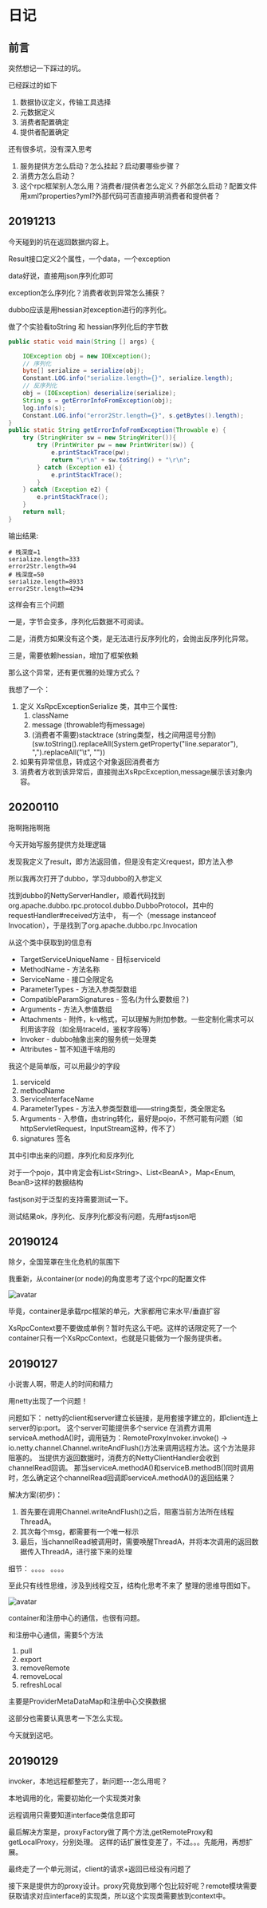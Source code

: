 # 日记

## 前言

突然想记一下踩过的坑。

已经踩过的如下

1. 数据协议定义，传输工具选择
2. 元数据定义
3. 消费者配置确定
4. 提供者配置确定

还有很多坑，没有深入思考

1. 服务提供方怎么启动？怎么挂起？启动要哪些步骤？
2. 消费方怎么启动？
3. 这个rpc框架别人怎么用？消费者/提供者怎么定义？外部怎么启动？配置文件用xml?properties?yml?外部代码可否直接声明消费者和提供者？

## 20191213

今天碰到的坑在返回数据内容上。

Result接口定义2个属性，一个data，一个exception

data好说，直接用json序列化即可

exception怎么序列化？消费者收到异常怎么捕获？

dubbo应该是用hessian对exception进行的序列化。

做了个实验看toString 和 hessian序列化后的字节数
```java
public static void main(String [] args) {

    IOException obj = new IOException();
    // 序列化
    byte[] serialize = serialize(obj);
    Constant.LOG.info("serialize.length={}", serialize.length);
    // 反序列化
    obj = (IOException) deserialize(serialize);
    String s = getErrorInfoFromException(obj);
    log.info(s);
    Constant.LOG.info("error2Str.length={}", s.getBytes().length);
}
public static String getErrorInfoFromException(Throwable e) {
    try (StringWriter sw = new StringWriter()){
        try (PrintWriter pw = new PrintWriter(sw)) {
            e.printStackTrace(pw);
            return "\r\n" + sw.toString() + "\r\n";
        } catch (Exception e1) {
            e.printStackTrace();
        }
    } catch (Exception e2) {
        e.printStackTrace();
    }
    return null;
}
```

输出结果:

```
# 栈深度=1
serialize.length=333
error2Str.length=94
# 栈深度=50
serialize.length=8933
error2Str.length=4294
```

这样会有三个问题

一是，字节会变多，序列化后数据不可阅读。

二是，消费方如果没有这个类，是无法进行反序列化的，会抛出反序列化异常。

三是，需要依赖hessian，增加了框架依赖

那么这个异常，还有更优雅的处理方式么？

我想了一个：
1. 定义 XsRpcExceptionSerialize 类，其中三个属性:
    1. className
    2. message (throwable均有message)
    3. (消费者不需要)stacktrace (string类型，栈之间用逗号分割)(sw.toString().replaceAll(System.getProperty("line.separator"), ",").replaceAll("\\t", ""))
2. 如果有异常信息，转成这个对象返回消费者方
3. 消费者方收到该异常后，直接抛出XsRpcException,message展示该对象内容。

## 20200110

拖啊拖拖啊拖

今天开始写服务提供方处理逻辑

发现我定义了result，即方法返回值，但是没有定义request，即方法入参

所以我再次打开了dubbo，学习dubbo的入参定义

找到dubbo的NettyServerHandler，顺着代码找到org.apache.dubbo.rpc.protocol.dubbo.DubboProtocol，其中的requestHandler#received方法中，
有一个（message instanceof Invocation），于是找到了org.apache.dubbo.rpc.Invocation

从这个类中获取到的信息有
* TargetServiceUniqueName - 目标serviceId
* MethodName - 方法名称
* ServiceName - 接口全限定名
* ParameterTypes - 方法入参类型数组
* CompatibleParamSignatures - 签名(为什么要数组？)
* Arguments - 方法入参值数组
* Attachments - 附件，k-v格式，可以理解为附加参数。一些定制化需求可以利用该字段（如全局traceId，鉴权字段<token>等）
* Invoker - dubbo抽象出来的服务统一处理类
* Attributes - 暂不知道干啥用的

我这个是简单版，可以用最少的字段

1. serviceId
2. methodName
3. ServiceInterfaceName
4. ParameterTypes - 方法入参类型数组——string类型，类全限定名
5. Arguments - 入参值，由string转化，最好是pojo，不然可能有问题（如httpServletRequest，InputStream这种，传不了）
6. signatures 签名

其中引申出来的问题，序列化和反序列化

对于一个pojo，其中肯定会有List\<String>、List\<BeanA>，Map<Enum, BeanB>这样的数据结构

fastjson对于泛型的支持需要测试一下。

测试结果ok，序列化、反序列化都没有问题，先用fastjson吧

## 20190124

除夕，全国笼罩在生化危机的氛围下

我重新，从container(or node)的角度思考了这个rpc的配置文件

![avatar](https://www.xs-soccer.club/picturebed/C4CA42/fc/62/571fce.png)

毕竟，container是承载rpc框架的单元，大家都用它来水平/垂直扩容

XsRpcContext要不要做成单例？暂时先这么干吧。这样的话限定死了一个container只有一个XsRpcContext，也就是只能做为一个服务提供者。

## 20190127

小说害人啊，带走人的时间和精力

用netty出现了一个问题！

问题如下：
netty的client和server建立长链接，是用套接字建立的，即client连上server的ip:port。
这个server可能提供多个service
在消费方调用serviceA.methodA()时，调用链为：RemoteProxyInvoker.invoke() -> io.netty.channel.Channel.writeAndFlush()方法来调用远程方法。这个方法是非阻塞的。
当提供方返回数据时，消费方的NettyClientHandler会收到channelRead回调。
那当serviceA.methodA()和serviceB.methodB()同时调用时，怎么确定这个channelRead回调即serviceA.methodA()的返回结果？

解决方案(初步)：
1. 首先要在调用Channel.writeAndFlush()之后，阻塞当前方法所在线程ThreadA。
2. 其次每个msg，都需要有一个唯一标示
3. 最后，当channelRead被调用时，需要唤醒ThreadA，并将本次调用的返回数据传入ThreadA，进行接下来的处理

细节：
。。。。
。。。。

至此只有线性思维，涉及到线程交互，结构化思考不来了
整理的思维导图如下。

![avatar](	https://www.xs-soccer.club/picturebed/C4CA42/ec/66/efb52e.png)

container和注册中心的通信，也很有问题。

和注册中心通信，需要5个方法

1. pull
2. export
3. removeRemote
4. removeLocal
5. refreshLocal

主要是ProviderMetaDataMap和注册中心交换数据

这部分也需要认真思考一下怎么实现。

今天就到这吧。

## 20190129

invoker，本地远程都整完了，新问题---怎么用呢？

本地调用的化，需要初始化一个实现类对象

远程调用只需要知道interface类信息即可

最后解决方案是，proxyFactory做了两个方法,getRemoteProxy和getLocalProxy，分别处理。
这样的话扩展性变差了，不过。。。先能用，再想扩展。

最终走了一个单元测试，client的请求+返回已经没有问题了

接下来是提供方的proxy设计。proxy究竟放到哪个包比较好呢？remote模块需要获取请求对应interface的实现类，所以这个实现类需要放到context中。